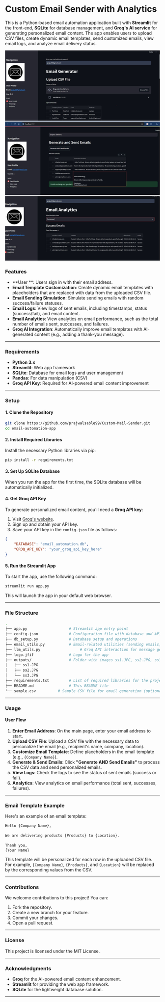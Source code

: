 
# Custom Email Sender with Analytics

This is a Python-based email automation application built with **Streamlit** for the front-end, **SQLite** for database management, and **Groq's AI service** for generating personalized email content. The app enables users to upload CSV files, create dynamic email templates, send customized emails, view email logs, and analyze email delivery status.

![ss1](outputs/ss1.JPG)  
![ss2](outputs/ss2.JPG)  
![ss3](outputs/ss3.JPG)


### Features
- **User **: Users sign in with their email address.
- **Email Template Customization**: Create dynamic email templates with placeholders that are replaced with data from the uploaded CSV file.
- **Email Sending Simulation**: Simulate sending emails with random success/failure statuses.
- **Email Logs**: View logs of sent emails, including timestamps, status (success/fail), and email content.
- **Email Analytics**: View analytics on email performance, such as the total number of emails sent, successes, and failures.
- **Groq AI Integration**: Automatically improve email templates with AI-generated content (e.g., adding a thank-you message).

---

### Requirements
- **Python 3.x**
- **Streamlit**: Web app framework
- **SQLite**: Database for email logs and user management
- **Pandas**: For data manipulation (CSV)
- **Groq API Key**: Required for AI-powered email content improvement

---

### Setup

#### 1. Clone the Repository

```bash
git clone https://github.com/prajwalsable99/Custom-Mail-Sender.git
cd email-automation-app
```

#### 2. Install Required Libraries

Install the necessary Python libraries via pip:

```bash
pip install -r requirements.txt
```

#### 3. Set Up SQLite Database

When you run the app for the first time, the SQLite database will be automatically initialized.

#### 4. Get Groq API Key

To generate personalized email content, you'll need a **Groq API key**:

1. Visit [Groq's website](https://www.groq.ai/).
2. Sign up and obtain your API key.
3. Save your API key in the `config.json` file as follows:

```json
{
    "DATABASE": "email_automation.db",
    "GROQ_API_KEY": "your_groq_api_key_here"
}
```

#### 5. Run the Streamlit App

To start the app, use the following command:

```bash
streamlit run app.py
```

This will launch the app in your default web browser.

---

### File Structure

```bash
.
├── app.py                   # Streamlit app entry point
├── config.json              # Configuration file with database and API key
├── db_setup.py              # Database setup and operations
├── email_utils.py           # Email-related utilities (sending emails, logs)
├── llm_utils.py                  # Groq API interaction for message generation
├── logo.jfif                # Logo for the app
├── outputs/                 # Folder with images ss1.JPG, ss2.JPG, ss3.JPG
│   ├── ss1.JPG
│   ├── ss2.JPG
│   └── ss3.JPG
├── requirements.txt         # List of required libraries for the project
├── README.md                # This README file
└── sample.csv          # Sample CSV file for email generation (optional)
```

---

### Usage

#### User Flow

1. **Enter Email Address**: On the main page, enter your email address to start.
2. **Upload CSV File**: Upload a CSV file with the necessary data to personalize the email (e.g., recipient's name, company, location).
3. **Customize Email Template**: Define placeholders in the email template (e.g., `{Company Name}`).
4. **Generate & Send Emails**: Click **"Generate AND Send Emails"** to process the CSV data and send personalized emails.
5. **View Logs**: Check the logs to see the status of sent emails (success or fail).
6. **Analytics**: View analytics on email performance (total sent, successes, failures).

---

### Email Template Example

Here's an example of an email template:

```plaintext
Hello {Company Name},

We are delivering products {Products} to {Location}. 

Thank you,
{Your Name}
```

This template will be personalized for each row in the uploaded CSV file. For example, `{Company Name}`, `{Products}`, and `{Location}` will be replaced by the corresponding values from the CSV.

---

### Contributions

We welcome contributions to this project! You can:

1. Fork the repository.
2. Create a new branch for your feature.
3. Commit your changes.
4. Open a pull request.

---

### License

This project is licensed under the MIT License.

---

### Acknowledgments

- **Groq** for the AI-powered email content enhancement.
- **Streamlit** for providing the web app framework.
- **SQLite** for the lightweight database solution.

---

